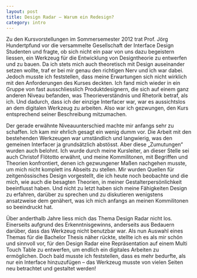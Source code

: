 ```yaml
---
layout: post
title: Design Radar – Warum ein Redesign?
category: intro
---
```


Zu den Kursvorstellungen im Sommersemester 2012 trat Prof. Jörg Hundertpfund vor die versammelte Gesellschaft der Interface Design Studenten und fragte, ob sich nicht ein paar von uns dazu begeistern liessen, ein Werkzeug für die Entwicklung von Designtheorie zu entwerfen und zu bauen. Da ich stets mich auch theoretisch mit Design auseinander setzen wollte, traf er bei mir genau den richtigen Nerv und ich war dabei. Jedoch musste ich feststellen, dass meine Erwartungen sich nicht wirklich mit den Anforderungen des Kurses deckten. Ich fand mich wieder in ein Gruppe von fast ausschliesslich Produktdesignern, die sich auf einem ganz anderen Niveau befanden, was Theorieverständnis und Rhetorik betraf, als ich. Und dadurch, dass ich der einzige Interfacer war, war es aussichtslos an dem digitalen Werkzeug zu arbeiten. Also war ich gezwungen, den Kurs entsprechend seiner Beschreibung mitzumachen. 

Der gerade erwähnte Niveauunterschied machte mir anfangs sehr zu schaffen. Ich kam mir ehrlich gesagt ein wenig dumm vor. Die Arbeit mit den bestehenden Werkzeugen war umständlich und langwierig, was den gemeinen Interfacer ja grundsätzlich abstösst. Aber diese „Zumutungen“ wurden auch belohnt. Ich wurde durch meine Kursleiter, an dieser Stelle sei auch Christof Flötotto erwähnt, und meine Kommilitonen, mit Begriffen und Theorien konfrontiert, denen ich gezwungener Maßen nachgehen musste, um mich nicht komplett ins Abseits zu stellen. Mir wurden Quellen für zeitgenössisches Design vorgestellt, die ich heute noch beobachte und die mich, wie auch die besagten Theorien, in meiner Gestalterpersönlichkeit beeinflusst haben. Und nicht zu letzt haben sich meine Fähigkeiten Design zu erfahren, darüber zu sprechen und zu diskutieren wenigstens ansatzweise dem genähert, was ich mich anfangs an meinen Kommilitonen so beeindruckt hat.

Über anderthalb Jahre liess mich das Thema Design Radar nicht los. Einerseits aufgrund des Erkenntnisgewinns, anderseits aus Bedauern darüber, dass das Werkzeug nicht benutzbar war. Als nun Auswahl eines Themas für die Bachelor Thesis näher rückte, stellte ich es als mir schön und sinnvoll vor, für den Design Radar eine Repräsentation auf einem Multi Touch Table zu entwerfen, um endlich ein digitales Arbeiten zu ermöglichen. Doch bald musste ich feststellen, dass es mehr bedurfte, als nur ein Interface hinzuzufügen – das Werkzeug musste von vielen Seiten neu betrachtet und gestaltet werden!